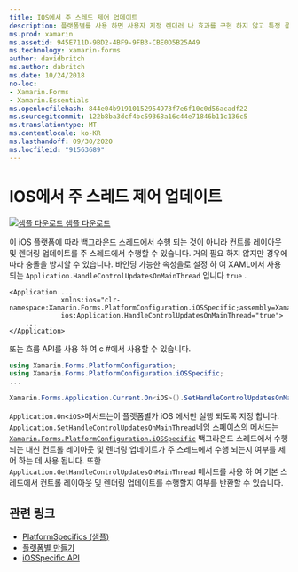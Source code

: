 ```yaml
---
title: IOS에서 주 스레드 제어 업데이트
description: 플랫폼별를 사용 하면 사용자 지정 렌더러 나 효과를 구현 하지 않고 특정 플랫폼 에서만 사용할 수 있는 기능을 사용할 수 있습니다. 이 문서에서는 기본 스레드에서 컨트롤 레이아웃 및 렌더링 업데이트를 수행할 수 있도록 하는 iOS 플랫폼별를 사용 하는 방법을 설명 합니다.
ms.prod: xamarin
ms.assetid: 945E711D-9BD2-4BF9-9FB3-CBE0D5B25A49
ms.technology: xamarin-forms
author: davidbritch
ms.author: dabritch
ms.date: 10/24/2018
no-loc:
- Xamarin.Forms
- Xamarin.Essentials
ms.openlocfilehash: 844e04b91910152954973f7e6f10c0d56acadf22
ms.sourcegitcommit: 122b8ba3dcf4bc59368a16c44e71846b11c136c5
ms.translationtype: MT
ms.contentlocale: ko-KR
ms.lasthandoff: 09/30/2020
ms.locfileid: "91563689"
---
```

# <a name="main-thread-control-updates-on-ios"></a>IOS에서 주 스레드 제어 업데이트

[![샘플 다운로드](~/media/shared/download.png) 샘플 다운로드](https://docs.microsoft.com/samples/xamarin/xamarin-forms-samples/userinterface-platformspecifics)

이 iOS 플랫폼에 따라 백그라운드 스레드에서 수행 되는 것이 아니라 컨트롤 레이아웃 및 렌더링 업데이트를 주 스레드에서 수행할 수 있습니다. 거의 필요 하지 않지만 경우에 따라 충돌을 방지할 수 있습니다. 바인딩 가능한 속성을로 설정 하 여 XAML에서 사용 되는 `Application.HandleControlUpdatesOnMainThread` 입니다 `true` .

```xaml
<Application ...
             xmlns:ios="clr-namespace:Xamarin.Forms.PlatformConfiguration.iOSSpecific;assembly=Xamarin.Forms.Core"
             ios:Application.HandleControlUpdatesOnMainThread="true">
    ...
</Application>
```

또는 흐름 API를 사용 하 여 c #에서 사용할 수 있습니다.

```csharp
using Xamarin.Forms.PlatformConfiguration;
using Xamarin.Forms.PlatformConfiguration.iOSSpecific;
...

Xamarin.Forms.Application.Current.On<iOS>().SetHandleControlUpdatesOnMainThread(true);
```

`Application.On<iOS>`메서드는이 플랫폼별가 iOS 에서만 실행 되도록 지정 합니다. `Application.SetHandleControlUpdatesOnMainThread`네임 스페이스의 메서드는 [`Xamarin.Forms.PlatformConfiguration.iOSSpecific`](xref:Xamarin.Forms.PlatformConfiguration.iOSSpecific) 백그라운드 스레드에서 수행 되는 대신 컨트롤 레이아웃 및 렌더링 업데이트가 주 스레드에서 수행 되는지 여부를 제어 하는 데 사용 됩니다. 또한 `Application.GetHandleControlUpdatesOnMainThread` 메서드를 사용 하 여 기본 스레드에서 컨트롤 레이아웃 및 렌더링 업데이트를 수행할지 여부를 반환할 수 있습니다.

## <a name="related-links"></a>관련 링크

- [PlatformSpecifics (샘플)](/samples/xamarin/xamarin-forms-samples/userinterface-platformspecifics)
- [플랫폼별 만들기](~/xamarin-forms/platform/platform-specifics/index.md#creating-platform-specifics)
- [iOSSpecific API](xref:Xamarin.Forms.PlatformConfiguration.iOSSpecific)